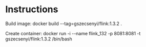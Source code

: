 # Instructions

Build image:
docker build --tag=gszecsenyi/flink:1.3.2 .

Create container:
docker run -i --name flink_132 -p 8081:8081 -t gszecsenyi/flink:1.3.2 /bin/bash

